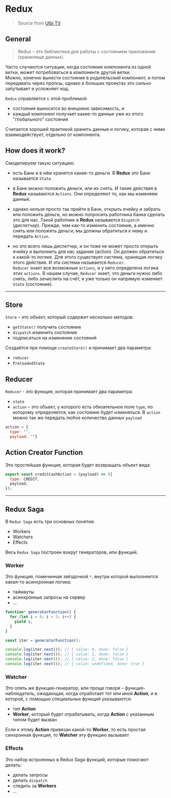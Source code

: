 # Redux 
> Source from [Ulbi TV](https://youtu.be/5Qtqzeh5FeM?si=iyEA6glbe6qta3h0)

## General
> Redux – это библиотека для работы с состоянием приложения (хранилище данных).

Часто случаются ситуации, когда состояние компонента из одной ветки, может потребоваться в компоненте другой ветки.  
Можно, конечно вынести состояние в родительский компонент, и потом передавать через пропсы, однако в больших проектах это сильно 
запутывает и усложняет код.

`Redux` справляется с этой проблемой:  
- состояние выносится во внешнюю зависимость, и
- каждый компонент получает какие-то данные уже из этого "глобального" состояния

Считается хорошей практикой хранить данные и логику, которая с ними взаимодействует, отдельно от компонента.

## How does it work?
Смоделируем такую ситуацию:
- есть Банк и в нём хранятся какие-то деньги. В **Redux** это Банк называется `State`.


- в Банк можно положить деньги, или их снять. И такие действия в **Redux** называются `Actions`. Они определяют то, как мы изменяем 
  данные.


- однако нельзя просто так прийти в Банк, открыть ячейку и забрать или положить деньги, но можно попросить работника банка сделать это 
  для нас. Такой работник в **Redux** называется `Dispatch` (_диспетчер_). Прежде, чем как-то изменить состояние, а именно снять или 
  положить деньги, мы должны обратиться к нему и передать `Action`.


- но это всего лишь _диспетчер_, и он тоже не может просто открыть ячейку и выполнить для нас задание (action). Он должен обратиться к 
  какой-то логике. Для этого существует система, хранящая логику этого действия. И эта система называется `Reducer`.  
`Reducer` знает все возможные `actions`, и у него определена логика этих `actions`. В нашем случае, `Reducer` знает, что деньги нужно 
  либо _снять_, либо _зачислить_ на счёт, и уже только он напрямую изменяет `State` (состояние). 
---

## Store
`Store` – это объект, который содержит несколько методов:
- `getState()` получить состояние
- `dispatch` изменить состояние
- подписаться на изменение состояний

Создаётся при помощи `createStore()` и принимает два параметра:
- `reducer`
- `PreloadedState`

## Reducer
`Reducer` - это функция, которая принимает два параметра:
- `state`
- `action` – это объект, у которого есть обязательное поле `type`, по которому определяется, как состояние будет
  изменяться. В `action` можно так же передать любое количество данных `payload`

```javascript 
action = {
  type: "", 
  payload: ""}
```

## Action Creator Function
Это простейшая функция, которая будет возвращать объект вида:

```javascript
export const creditCashAction = (payload) => ({
  type: CREDIT,
  payload,
});
```

---

## Redux Saga
В `Redux Saga` есть три основных понятия:
- Workers
- Watchers
- Effects

Весь `Redux Saga` построен вокруг генераторов, или функций.

### Worker
Это функция, помеченная звёздочкой `*`, внутри которой выполняется какая-то асинхронная логика:
- таймауты
- асинхронные запросы на сервер
- ...

```javascript
function* generatorFunction() {
  for (let i = 0; i < 3; i++) {
    yield i;
  }
}

const iter = generatorFunction();

console.log(iter.next()); // { value: 0, done: false }
console.log(iter.next()); // { value: 1, done: false }
console.log(iter.next()); // { value: 2, done: false }
console.log(iter.next()); // { value: undefined, done: true }

```

### Watcher
Это опять же функция-генератор, или проще говоря – функция-наблюдатель, ожидающая, когда отработает тот или иной **Action**, и в которой, с 
помощью специальных функций указываются:
- тип **Action**
- **Worker**, который будет отрабатывать, когда **Action** с указанным типом будет вызван

Если к этому **Action** привязан какой-то **Worker**, то есть простая синхронная функция, то **Watcher** эту функцию вызывает

### Effects
Это набор встроенных в Redux Saga функций, которые помогают делать:
- делать запросы
- делать `dispatch`
- следить за **Workers**
- ...



